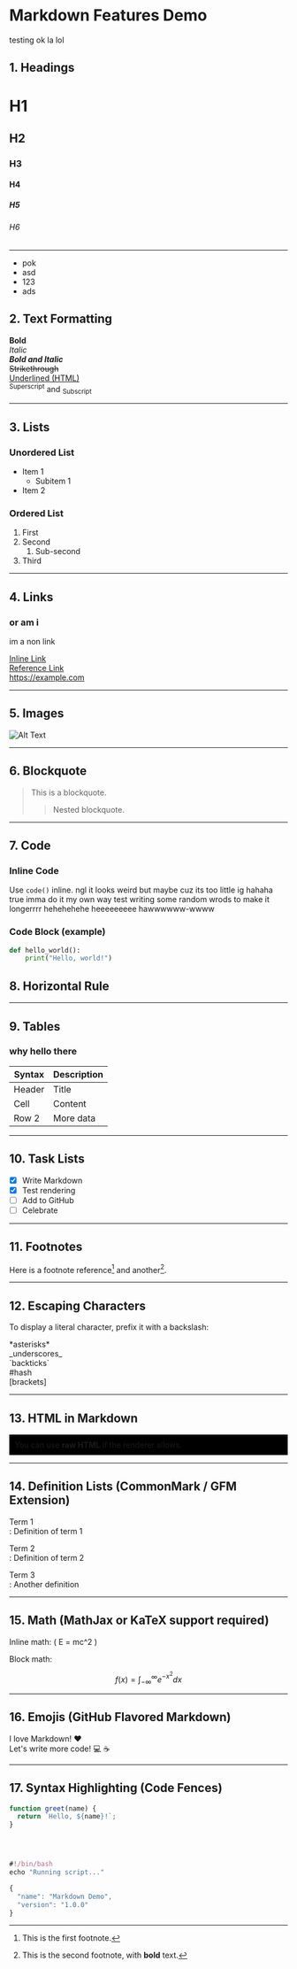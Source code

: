 # Markdown Features Demo

testing ok la lol

## 1. Headings

# H1
## H2
### H3
#### H4
##### H5
###### H6

---


- pok
- asd
- 123
- ads


## 2. Text Formatting

**Bold**  
*Italic*  
***Bold and Italic***  
~~Strikethrough~~  
<ins>Underlined (HTML)</ins>  
<sup>Superscript</sup> and <sub>Subscript</sub>

---

## 3. Lists

### Unordered List
- Item 1
  - Subitem 1
- Item 2

### Ordered List
1. First
2. Second
   1. Sub-second
3. Third

---

## 4. Links

  ### or am i

im a non link

[Inline Link](https://example.com)  
[Reference Link][example]  
<https://example.com>

[example]: https://example.com "Example Site"

---

## 5. Images

![Alt Text](/logo_test/logo.png)

---

## 6. Blockquote

> This is a blockquote.  
>> Nested blockquote.

---

## 7. Code

### Inline Code
Use `code()` inline.
ngl it looks weird but maybe cuz its too little ig hahaha true imma do it my own way test writing some random wrods to make it longerrrr hehehehehe heeeeeeeee hawwwwww-wwww
### Code Block (example)

```python
def hello_world():
    print("Hello, world!")
```


## 8. Horizontal Rule

---

## 9. Tables

### why hello there

| Syntax | Description |
|--------|-------------|
| Header | Title       |
| Cell   | Content     |
| Row 2  | More data   |

---

## 10. Task Lists

- [x] Write Markdown
- [x] Test rendering
- [ ] Add to GitHub
- [ ] Celebrate

---

## 11. Footnotes

Here is a footnote reference[^1] and another[^2].

[^1]: This is the first footnote.
[^2]: This is the second footnote, with **bold** text.

---

## 12. Escaping Characters

To display a literal character, prefix it with a backslash:

\*asterisks\*  
\_underscores\_  
\`backticks\`  
\#hash  
\[brackets\]

---

## 13. HTML in Markdown

<div style="background: black; padding: 10px;">
  You can use <strong>raw HTML</strong> if the renderer allows.
</div>

---

## 14. Definition Lists (CommonMark / GFM Extension)

Term 1  
: Definition of term 1

Term 2  
: Definition of term 2

Term 3  
: Another definition

---

## 15. Math (MathJax or KaTeX support required)

Inline math: \( E = mc^2 \)

Block math:

$$
f(x) = \int_{-\infty}^{\infty} e^{-x^2} dx
$$

---

## 16. Emojis (GitHub Flavored Markdown)

I love Markdown! :heart:  
Let's write more code! :computer: :coffee:

---

## 17. Syntax Highlighting (Code Fences)

```javascript
function greet(name) {
  return `Hello, ${name}!`;
}




#!/bin/bash
echo "Running script..."

{
  "name": "Markdown Demo",
  "version": "1.0.0"
}

```